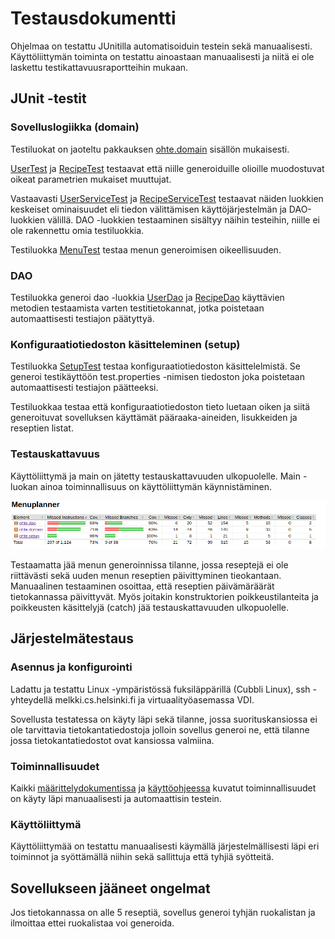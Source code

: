 <h1>Testausdokumentti</h1>

Ohjelmaa on testattu JUnitilla automatisoiduin testein sekä manuaalisesti. Käyttöliittymän toiminta on testattu ainoastaan manuaalisesti ja niitä ei ole laskettu testikattavuusraportteihin mukaan.

<h2>JUnit -testit</h2>

<h3>Sovelluslogiikka (domain)</h3>

Testiluokat on jaoteltu pakkauksen [ohte.domain](../Menuplanner/src/main/java/ohte/domain) sisällön mukaisesti.

[UserTest](../Menuplanner/src/test/java/UserTest.java) ja [RecipeTest](../Menuplanner/src/test/java/RecipeTest.java) testaavat että niille generoiduille olioille muodostuvat oikeat parametrien mukaiset muuttujat.

Vastaavasti [UserServiceTest](../Menuplanner/src/test/java/UserServiceTest.java) ja [RecipeServiceTest](../Menuplanner/src/test/java/RecipeServiceTest.java) testaavat näiden luokkien keskeiset ominaisuudet eli tiedon välittämisen käyttöjärjestelmän ja DAO-luokkien välillä. DAO -luokkien testaaminen sisältyy näihin testeihin, niille ei ole rakennettu omia testiluokkia.

Testiluokka [MenuTest](../Menuplanner/src/test/java/MenuTest.java) testaa menun generoimisen oikeellisuuden.

<h3>DAO</h3>

Testiluokka generoi dao -luokkia [UserDao](../Menuplanner/src/main/java/ohte/dao/UserDao.java) ja [RecipeDao](../Menuplanner/src/main/java/ohte/dao/RecipeDao.java) käyttävien metodien testaamista varten testitietokannat, jotka poistetaan automaattisesti testiajon päätyttyä.

<h3>Konfiguraatiotiedoston käsitteleminen (setup)</h3>

Testiluokka [SetupTest](../Menuplanner/src/test/java/SetupTest.java) testaa konfiguraatiotiedoston käsittelelmistä. Se generoi testikäyttöön test.properties -nimisen tiedoston joka poistetaan automaattisesti testiajon päätteeksi.

Testiluokkaa testaa että konfiguraatiotiedoston tieto luetaan oiken ja siitä generoituvat sovelluksen käyttämät pääraaka-aineiden, lisukkeiden ja reseptien listat.

<h3>Testauskattavuus</h3>

Käyttöliittymä ja main on jätetty testauskattavuuden ulkopuolelle. Main -luokan ainoa toiminnallisuus on käyttöliittymän käynnistäminen.

![alt text](images/jacoco.png)

Testaamatta jää menun generoinnissa tilanne, jossa reseptejä ei ole riittävästi sekä uuden menun reseptien päivittyminen tieokantaan. Manuaalinen testaaminen osoittaa, että reseptien päivämäräärät tietokannassa päivittyvät. Myös joitakin konstruktorien poikkeustilanteita ja poikkeusten käsittelyjä (catch) jää testauskattavuuden ulkopuolelle.

<h2>Järjestelmätestaus</h2>

<h3>Asennus ja konfigurointi</h3>

Ladattu ja testattu Linux -ympäristössä fuksiläppärillä (Cubbli Linux), ssh -yhteydellä melkki.cs.helsinki.fi ja virtuaalityöasemassa VDI.

Sovellusta testatessa on käyty läpi sekä tilanne, jossa suorituskansiossa ei ole tarvittavia tietokantatiedostoja jolloin sovellus generoi ne, että tilanne jossa tietokantatiedostot ovat kansiossa valmiina.

<h3>Toiminnallisuudet</h3>

Kaikki [määrittelydokumentissa](vaatimusmaarittely.md) ja [käyttöohjeessa](kayttoohje.md) kuvatut toiminnallisuudet on käyty läpi manuaalisesti ja automaattisin testein.

<h3>Käyttöliittymä</h3>

Käyttöliittymää on testattu manuaalisesti käymällä järjestelmällisesti läpi eri toiminnot ja syöttämällä niihin sekä sallittuja että tyhjiä syötteitä.

<h2>Sovellukseen jääneet ongelmat</h2>

Jos tietokannassa on alle 5 reseptiä, sovellus generoi tyhjän ruokalistan ja ilmoittaa ettei ruokalistaa voi generoida.
